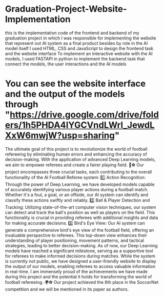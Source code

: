 # Graduation-Project-Website-Implementation
this is the implementation code of the frontend and backend of my graduation project in which I was responsible for implementing the website that represent out AI system as a final product besides by role in the AI model itself
I used HTML, CSS and JavaScript to design the frontend task and the website interface 
To implement an interactive website with the AI models, I used FASTAPI in python to implement the backend task that connect the models, the user interactions and the AI models
# You can see the website interface and the output of the models through "https://drive.google.com/drive/folders/1h5PHDA4IYGCVndLWrl_JewdLXxW6mwjW?usp=sharing"
The ultimate goal of this project is to revolutionize the world of football refereeing by eliminating human errors and enhancing the accuracy of decision-making. With the application of advanced Deep Learning models, we aim to empower referees and create a fairer playing field. 🤖⚽️
Our project encompasses three crucial tasks, each contributing to the overall functionality of the AI Football Referee system:
1️⃣ Action Recognition: Through the power of Deep Learning, we have developed models capable of accurately identifying various player actions during a football match. Whether it's a foul, a goal, or an offside, our AI system can identify and classify these actions swiftly and reliably.
2️⃣ Ball & Player Detection and Tracking: Utilizing state-of-the-art computer vision techniques, our system can detect and track the ball's position as well as players on the field. This functionality is crucial in providing referees with additional insights and data for making accurate decisions.
3️⃣ Bird's Eye View: Our AI system can generate a comprehensive bird's eye view of the football field, offering an invaluable perspective to referees. This top-down view enhances their understanding of player positioning, movement patterns, and tactical strategies, leading to better decision-making.
As of now, our Deep Learning models have reached a significant milestone, serving as a supportive tool for referees to make informed decisions during matches. While the system is currently not public, we have designed a user-friendly website to display the output of our models, enabling referees to access valuable information in real-time.
I am immensely proud of the achievements we have made during this project and the potential it holds for transforming the world of football refereeing. 🌍⚽️
Our project achieved the 6th place in the SoccerNet competition and we will be mentioned in its paper as authors.
